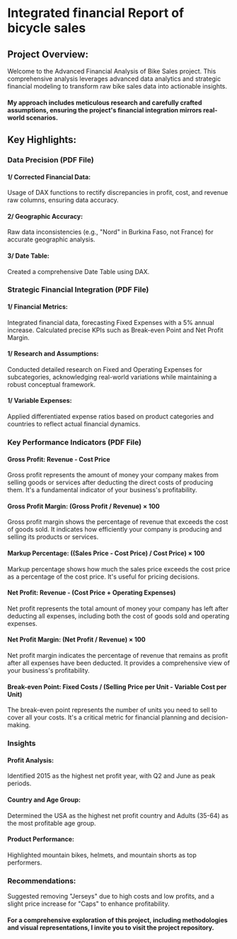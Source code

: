 # Integrated financial Report of bicycle sales

## Project Overview:
Welcome to the Advanced Financial Analysis of Bike Sales project. This comprehensive analysis leverages advanced data analytics and strategic financial modeling to transform raw bike sales data into actionable insights. 
#### My approach includes meticulous research and carefully crafted assumptions, ensuring the project's financial integration mirrors real-world scenarios.


## Key Highlights:

### Data Precision (PDF File)
#### 1/ Corrected Financial Data: 
Usage of DAX functions to rectify discrepancies in profit, cost, and revenue raw columns, ensuring data accuracy.
#### 2/ Geographic Accuracy: 
Raw data inconsistencies (e.g., "Nord" in Burkina Faso, not France) for accurate geographic analysis.
#### 3/ Date Table: 
Created a comprehensive Date Table using DAX.

### Strategic Financial Integration (PDF File)
#### 1/ Financial Metrics: 
Integrated financial data, forecasting Fixed Expenses with a 5% annual increase. Calculated precise KPIs such as Break-even Point and Net Profit Margin.
#### 1/ Research and Assumptions: 
Conducted detailed research on Fixed and Operating Expenses for subcategories, acknowledging real-world variations while maintaining a robust conceptual framework.
#### 1/ Variable Expenses: 
Applied differentiated expense ratios based on product categories and countries to reflect actual financial dynamics.

### Key Performance Indicators (PDF File)
#### Gross Profit: Revenue - Cost Price
Gross profit represents the amount of money your company makes from selling goods or services after deducting the direct costs of producing them. It's a fundamental indicator of your business's profitability.
#### Gross Profit Margin: (Gross Profit / Revenue) × 100
Gross profit margin shows the percentage of revenue that exceeds the cost of goods sold. It indicates how efficiently your company is producing and selling its products or services.
#### Markup Percentage: ((Sales Price - Cost Price) / Cost Price) × 100
Markup percentage shows how much the sales price exceeds the cost price as a percentage of the cost price. It's useful for pricing decisions.
#### Net Profit: Revenue - (Cost Price + Operating Expenses)
Net profit represents the total amount of money your company has left after deducting all expenses, including both the cost of goods sold and operating expenses.
#### Net Profit Margin: (Net Profit / Revenue) × 100
Net profit margin indicates the percentage of revenue that remains as profit after all expenses have been deducted. It provides a comprehensive view of your business's profitability.
#### Break-even Point: Fixed Costs / (Selling Price per Unit - Variable Cost per Unit)
The break-even point represents the number of units you need to sell to cover all your costs. It's a critical metric for financial planning and decision-making.

### Insights
#### Profit Analysis: 
Identified 2015 as the highest net profit year, with Q2 and June as peak periods.
#### Country and Age Group: 
Determined the USA as the highest net profit country and Adults (35-64) as the most profitable age group.
#### Product Performance: 
Highlighted mountain bikes, helmets, and mountain shorts as top performers.
### Recommendations: 
Suggested removing "Jerseys" due to high costs and low profits, and a slight price increase for "Caps" to enhance profitability.

#### For a comprehensive exploration of this project, including methodologies and visual representations, I invite you to visit the project repository.
